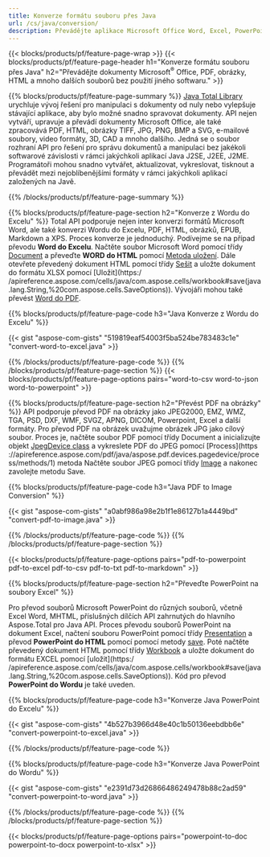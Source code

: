 ```yaml
---
title: Konverze formátu souboru přes Java 
url: /cs/java/conversion/
description: Převádějte aplikace Microsoft Office Word, Excel, PowerPoint, Outlook, PDF, HTML, 3D obrázky, diagramy, video formáty a různé další formáty pomocí několika řádků kódu Java.
---
```


{{< blocks/products/pf/feature-page-wrap >}}
{{< blocks/products/pf/feature-page-header h1="Konverze formátu souboru přes Java" h2="Převádějte dokumenty Microsoft<sup>&reg;</sup> Office, PDF, obrázky, HTML a mnoho dalších souborů bez použití jiného softwaru." >}}

{{% blocks/products/pf/feature-page-summary %}}
[Java Total Library](https://products.aspose.com/total/java/) urychluje vývoj řešení pro manipulaci s dokumenty od nuly nebo vylepšuje stávající aplikace, aby bylo možné snadno spravovat dokumenty. API nejen vytváří, upravuje a převádí dokumenty Microsoft Office, ale také zpracovává PDF, HTML, obrázky TIFF, JPG, PNG, BMP a SVG, e-mailové soubory, video formáty, 3D, CAD a mnoho dalšího. Jedná se o soubor rozhraní API pro řešení pro správu dokumentů a manipulaci bez jakékoli softwarové závislosti v rámci jakýchkoli aplikací Java J2SE, J2EE, J2ME. Programátoři mohou snadno vytvářet, aktualizovat, vykreslovat, tisknout a převádět mezi nejoblíbenějšími formáty v rámci jakýchkoli aplikací založených na Javě.

{{% /blocks/products/pf/feature-page-summary  %}}

{{% blocks/products/pf/feature-page-section  h2="Konverze z Wordu do Excelu" %}}
Total API podporuje nejen inter konverzi formátů Microsoft Word, ale také konverzi Wordu do Excelu, PDF, HTML, obrázků, EPUB, Markdown a XPS. Proces konverze je jednoduchý. Podívejme se na případ převodu **Word do Excelu**. Načtěte soubor Microsoft Word pomocí třídy [Document](https://apireference.aspose.com/words/java/com.aspose.words/Document) a převeďte **WORD do HTML** pomocí [Metoda uložení](https://apireference.aspose.com/words/java/com.aspose.words/Document#save(java.lang.String,com.aspose.words.SaveOptions)). Dále otevřete převedený dokument HTML pomocí třídy [Sešit](https://apireference.aspose.com/cells/java/com.aspose.cells/Workbook) a uložte dokument do formátu XLSX pomocí [Uložit](https:/ /apireference.aspose.com/cells/java/com.aspose.cells/workbook#save(java.lang.String,%20com.aspose.cells.SaveOptions)).
 Vývojáři mohou také převést [Word do PDF](https://products.aspose.com/words/java/conversion/word-to-pdf/).


{{% blocks/products/pf/feature-page-code h3="Java Konverze z Wordu do Excelu" %}}

{{< gist "aspose-com-gists" "519819eaf54003f5ba524be783483c1e" "convert-word-to-excel.java" >}}

{{% /blocks/products/pf/feature-page-code  %}}
{{% /blocks/products/pf/feature-page-section %}}
{{< blocks/products/pf/feature-page-options pairs="word-to-csv word-to-json word-to-powerpoint" >}}


{{% blocks/products/pf/feature-page-section  h2="Převést PDF na obrázky" %}}
API podporuje převod PDF na obrázky jako JPEG2000, EMZ, WMZ, TGA, PSD, DXF, WMF, SVGZ, APNG, DICOM, Powerpoint, Excel a další formáty. Pro převod PDF na obrázek uvažujme obrázek JPG jako cílový soubor. Proces je, načtěte soubor PDF pomocí třídy Document a inicializujte objekt [JpegDevice class](https://apireference.aspose.com/pdf/java/aspose.pdf.devices/jpegdevice) a vykreslete PDF do JPEG pomocí [Process](https ://apireference.aspose.com/pdf/java/aspose.pdf.devices.pagedevice/process/methods/1) metoda
Načtěte soubor JPEG pomocí třídy [Image](https://apireference.aspose.com/imaging/java/aspose.imaging/image) a nakonec zavolejte metodu Save.

{{% blocks/products/pf/feature-page-code h3="Java PDF to Image Conversion" %}}

{{< gist "aspose-com-gists" "a0abf986a98e2b1f1e86127b1a4449bd" "convert-pdf-to-image.java" >}}


{{% /blocks/products/pf/feature-page-code  %}}
{{% /blocks/products/pf/feature-page-section %}}

{{< blocks/products/pf/feature-page-options pairs="pdf-to-powerpoint pdf-to-excel pdf-to-csv pdf-to-txt pdf-to-markdown" >}}

{{% blocks/products/pf/feature-page-section  h2="Převeďte PowerPoint na soubory Excel" %}}

Pro převod souborů Microsoft PowerPoint do různých souborů, včetně Excel Word, MHTML, příslušných dílčích API zahrnutých do hlavního Aspose.Total pro Java API. Proces převodu souborů PowerPoint na dokument Excel, načtení souboru PowerPoint pomocí třídy [Presentation](https://apireference.aspose.com/slides/java/com.aspose.slides/Presentation) a převod **PowerPoint do HTML** pomocí pomocí metody [save](https://apireference.aspose.com/slides/java/com.aspose.slides/Presentation#save-java.lang.String-int-com.aspose.slides.ISaveOptions-). Poté načtěte převedený dokument HTML pomocí třídy [Workbook](https://apireference.aspose.com/cells/java/com.aspose.cells/Workbook) a uložte dokument do formátu EXCEL pomocí [uložit](https:/ /apireference.aspose.com/cells/java/com.aspose.cells/workbook#save(java.lang.String,%20com.aspose.cells.SaveOptions)). Kód pro převod **PowerPoint do Wordu** je také uveden.

{{% blocks/products/pf/feature-page-code h3="Konverze Java PowerPoint do Excelu" %}}

{{< gist "aspose-com-gists" "4b527b3966d48e40c1b50136eebdbb6e" "convert-powerpoint-to-excel.java" >}}

{{% /blocks/products/pf/feature-page-code %}}

{{% blocks/products/pf/feature-page-code h3="Konverze Java PowerPoint do Wordu" %}}

{{< gist "aspose-com-gists" "e2391d73d26866486249478b88c2ad59" "convert-powerpoint-to-word.java" >}}

{{% /blocks/products/pf/feature-page-code %}}
{{% /blocks/products/pf/feature-page-section %}}

{{< blocks/products/pf/feature-page-options pairs="powerpoint-to-doc powerpoint-to-docx powerpoint-to-xlsx" >}}